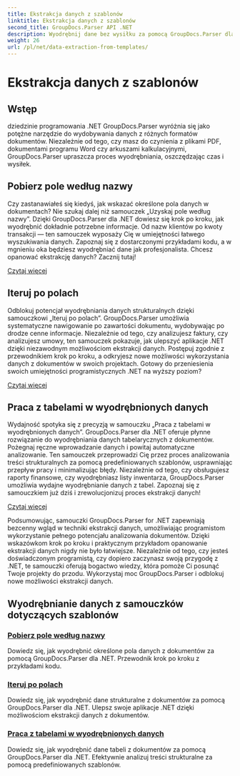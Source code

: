 ```yaml
---
title: Ekstrakcja danych z szablonów
linktitle: Ekstrakcja danych z szablonów
second_title: GroupDocs.Parser API .NET
description: Wyodrębnij dane bez wysiłku za pomocą GroupDocs.Parser dla .NET. Dowiedz się, jak pobierać określone pola, iterować po danych i pracować z tabelami w wyodrębnionej treści.
weight: 26
url: /pl/net/data-extraction-from-templates/
---
```


# Ekstrakcja danych z szablonów


## Wstęp

dziedzinie programowania .NET GroupDocs.Parser wyróżnia się jako potężne narzędzie do wydobywania danych z różnych formatów dokumentów. Niezależnie od tego, czy masz do czynienia z plikami PDF, dokumentami programu Word czy arkuszami kalkulacyjnymi, GroupDocs.Parser upraszcza proces wyodrębniania, oszczędzając czas i wysiłek.

## Pobierz pole według nazwy

Czy zastanawiałeś się kiedyś, jak wskazać określone pola danych w dokumentach? Nie szukaj dalej niż samouczek „Uzyskaj pole według nazwy”. Dzięki GroupDocs.Parser dla .NET dowiesz się krok po kroku, jak wyodrębnić dokładnie potrzebne informacje. Od nazw klientów po kwoty transakcji — ten samouczek wyposaży Cię w umiejętności łatwego wyszukiwania danych. Zapoznaj się z dostarczonymi przykładami kodu, a w mgnieniu oka będziesz wyodrębniać dane jak profesjonalista. Chcesz opanować ekstrakcję danych? Zacznij tutaj!

[Czytaj więcej](./get-field-by-name/)

## Iteruj po polach

Odblokuj potencjał wyodrębniania danych strukturalnych dzięki samouczkowi „Iteruj po polach”. GroupDocs.Parser umożliwia systematyczne nawigowanie po zawartości dokumentu, wydobywając po drodze cenne informacje. Niezależnie od tego, czy analizujesz faktury, czy analizujesz umowy, ten samouczek pokazuje, jak ulepszyć aplikacje .NET dzięki niezawodnym możliwościom ekstrakcji danych. Postępuj zgodnie z przewodnikiem krok po kroku, a odkryjesz nowe możliwości wykorzystania danych z dokumentów w swoich projektach. Gotowy do przeniesienia swoich umiejętności programistycznych .NET na wyższy poziom?

[Czytaj więcej](./iterate-through-fields/)

## Praca z tabelami w wyodrębnionych danych

Wydajność spotyka się z precyzją w samouczku „Praca z tabelami w wyodrębnionych danych”. GroupDocs.Parser dla .NET oferuje płynne rozwiązanie do wyodrębniania danych tabelarycznych z dokumentów. Pożegnaj ręczne wprowadzanie danych i powitaj automatyczne analizowanie. Ten samouczek przeprowadzi Cię przez proces analizowania treści strukturalnych za pomocą predefiniowanych szablonów, usprawniając przepływ pracy i minimalizując błędy. Niezależnie od tego, czy obsługujesz raporty finansowe, czy wyodrębniasz listy inwentarza, GroupDocs.Parser umożliwia wydajne wyodrębnianie danych z tabel. Zapoznaj się z samouczkiem już dziś i zrewolucjonizuj proces ekstrakcji danych!

[Czytaj więcej](./working-with-tables-in-extracted-data/)

Podsumowując, samouczki GroupDocs.Parser for .NET zapewniają bezcenny wgląd w techniki ekstrakcji danych, umożliwiając programistom wykorzystanie pełnego potencjału analizowania dokumentów. Dzięki wskazówkom krok po kroku i praktycznym przykładom opanowanie ekstrakcji danych nigdy nie było łatwiejsze. Niezależnie od tego, czy jesteś doświadczonym programistą, czy dopiero zaczynasz swoją przygodę z .NET, te samouczki oferują bogactwo wiedzy, która pomoże Ci posunąć Twoje projekty do przodu. Wykorzystaj moc GroupDocs.Parser i odblokuj nowe możliwości ekstrakcji danych.
## Wyodrębnianie danych z samouczków dotyczących szablonów
### [Pobierz pole według nazwy](./get-field-by-name/)
Dowiedz się, jak wyodrębnić określone pola danych z dokumentów za pomocą GroupDocs.Parser dla .NET. Przewodnik krok po kroku z przykładami kodu.
### [Iteruj po polach](./iterate-through-fields/)
Dowiedz się, jak wyodrębnić dane strukturalne z dokumentów za pomocą GroupDocs.Parser dla .NET. Ulepsz swoje aplikacje .NET dzięki możliwościom ekstrakcji danych z dokumentów.
### [Praca z tabelami w wyodrębnionych danych](./working-with-tables-in-extracted-data/)
Dowiedz się, jak wyodrębnić dane tabeli z dokumentów za pomocą GroupDocs.Parser dla .NET. Efektywnie analizuj treści strukturalne za pomocą predefiniowanych szablonów.